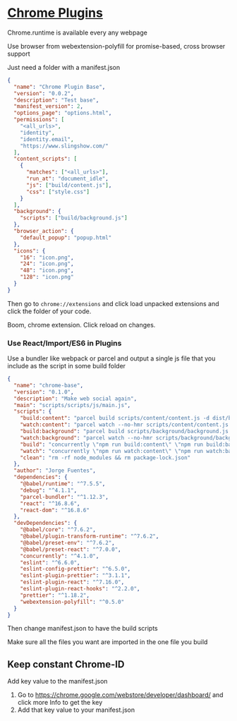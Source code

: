 # [Chrome Plugins](https://developer.chrome.com/extensions/devguide)

Chrome.runtime is available every any webpage

Use browser from webextension-polyfill for promise-based, cross browser support

Just need a folder with a manifest.json

```json
{
  "name": "Chrome Plugin Base",
  "version": "0.0.2",
  "description": "Test base",
  "manifest_version": 2,
  "options_page": "options.html",
  "permissions": [
    "<all_urls>",
    "identity",
    "identity.email",
    "https://www.slingshow.com/"
  ],
  "content_scripts": [
    {
      "matches": ["<all_urls>"],
      "run_at": "document_idle",
      "js": ["build/content.js"],
      "css": ["style.css"]
    }
  ],
  "background": {
    "scripts": ["build/background.js"]
  },
  "browser_action": {
    "default_popup": "popup.html"
  },
  "icons": {
    "16": "icon.png",
    "24": "icon.png",
    "48": "icon.png",
    "128": "icon.png"
  }
}

```

Then go to `chrome://extensions` and click load unpacked extensions and click the folder of your code.

Boom, chrome extension. Click reload on changes.

### Use React/Import/ES6 in Plugins

Use a bundler like webpack or parcel and output a single js file that you include as the script in some build folder

```json
{
  "name": "chrome-base",
  "version": "0.1.0",
  "description": "Make web social again",
  "main": "scripts/scripts/js/main.js",
  "scripts": {
    "build:content": "parcel build scripts/content/content.js -d dist/build/ -o content.js",
    "watch:content": "parcel watch --no-hmr scripts/content/content.js -d dist/build/ -o content.js",
    "build:background": "parcel build scripts/background/background.js -d dist/build/ -o background.js",
    "watch:background": "parcel watch --no-hmr scripts/background/background.js -d dist/build/ -o background.js",
    "build": "concurrently \"npm run build:content\" \"npm run build:background\"",
    "watch": "concurrently \"npm run watch:content\" \"npm run watch:background\"",
    "clean": "rm -rf node_modules && rm package-lock.json"
  },
  "author": "Jorge Fuentes",
  "dependencies": {
    "@babel/runtime": "^7.5.5",
    "debug": "^4.1.1",
    "parcel-bundler": "^1.12.3",
    "react": "^16.8.6",
    "react-dom": "^16.8.6"
  },
  "devDependencies": {
    "@babel/core": "^7.6.2",
    "@babel/plugin-transform-runtime": "^7.6.2",
    "@babel/preset-env": "^7.6.2",
    "@babel/preset-react": "^7.0.0",
    "concurrently": "^4.1.0",
    "eslint": "^6.6.0",
    "eslint-config-prettier": "^6.5.0",
    "eslint-plugin-prettier": "^3.1.1",
    "eslint-plugin-react": "^7.16.0",
    "eslint-plugin-react-hooks": "^2.2.0",
    "prettier": "^1.18.2",
    "webextension-polyfill": "^0.5.0"
  }
}
```

Then change manifest.json to have the build scripts

Make sure all the files you want are imported in the one file you build

## Keep constant Chrome-ID

Add key value to the manifest.json

1. Go to https://chrome.google.com/webstore/developer/dashboard/ and click more Info to get the key
3. Add that key value to your manifest.json

